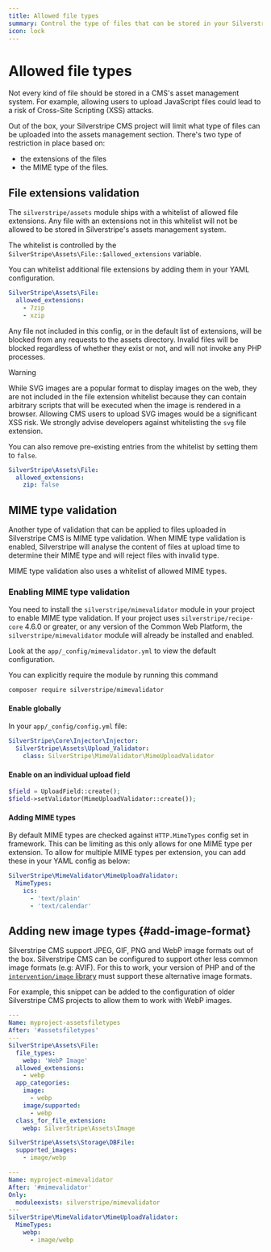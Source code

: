 ```yaml
---
title: Allowed file types
summary: Control the type of files that can be stored in your Silverstripe CMS project
icon: lock
---
```


# Allowed file types

Not every kind of file should be stored in a CMS's asset management system. For example, allowing users to upload JavaScript files could lead to a risk of Cross-Site Scripting (XSS) attacks.

Out of the box, your Silverstripe CMS project will limit what type of files can be uploaded into the assets management section. There's two type of restriction in place based on:

- the extensions of the files
- the MIME type of the files.

## File extensions validation

The `silverstripe/assets` module ships with a whitelist of allowed file extensions. Any file with an extensions not in this whitelist will not be allowed to be stored in Silverstripe's assets management system.

The whitelist is controlled by the `SilverStripe\Assets\File::$allowed_extensions` variable.

You can whitelist additional file extensions by adding them in your YAML configuration.

```yml
SilverStripe\Assets\File:
  allowed_extensions:
    - 7zip
    - xzip
```

Any file not included in this config, or in the default list of extensions, will be blocked from
any requests to the assets directory. Invalid files will be blocked regardless of whether they
exist or not, and will not invoke any PHP processes.

> [!WARNING]
> While SVG images are a popular format to display images on the web, they are not included in the file extension whitelist because they can contain arbitrary scripts that will be executed when the image is rendered in a browser. Allowing CMS users to upload SVG images would be a significant XSS risk. We strongly advise developers against whitelisting the `svg` file extension.

You can also remove pre-existing entries from the whitelist by setting them to `false`.

```yml
SilverStripe\Assets\File:
  allowed_extensions:
    zip: false
```

## MIME type validation

Another type of validation that can be applied to files uploaded in Silverstripe CMS is MIME type validation. When MIME type validation is enabled, Silverstripe will analyse the content of files at upload time to determine their MIME type and will reject files with invalid type.

MIME type validation also uses a whitelist of allowed MIME types.

### Enabling MIME type validation

You need to install the `silverstripe/mimevalidator` module in your project to enable MIME type validation. If your project uses `silverstripe/recipe-core` 4.6.0 or greater, or any version of the Common Web Platform, the `silverstripe/mimevalidator` module will already be installed and enabled.

Look at the `app/_config/mimevalidator.yml` to view the default configuration.

You can explicitly require the module by running this command

```bash
composer require silverstripe/mimevalidator
```

#### Enable globally

In your `app/_config/config.yml` file:

```yml
SilverStripe\Core\Injector\Injector:
  SilverStripe\Assets\Upload_Validator:
    class: SilverStripe\MimeValidator\MimeUploadValidator
```

#### Enable on an individual upload field

```php
$field = UploadField::create();
$field->setValidator(MimeUploadValidator::create());
```

#### Adding MIME types

By default MIME types are checked against `HTTP.MimeTypes` config set in framework. This can be limiting as this only
allows for one MIME type per extension. To allow for multiple MIME types per extension, you can add these in your YAML
config as below:

```yml
SilverStripe\MimeValidator\MimeUploadValidator:
  MimeTypes:
    ics:
      - 'text/plain'
      - 'text/calendar'
```

## Adding new image types {#add-image-format}

Silverstripe CMS support JPEG, GIF, PNG and WebP image formats out of the box. Silverstripe CMS can be configured to support other less common image formats (e.g: AVIF). For this to work, your version of PHP and of the [`intervention/image` library](https://intervention.io/) must support these alternative image formats.

For example, this snippet can be added to the configuration of older Silverstripe CMS projects to allow them to work with WebP images.

```yml
---
Name: myproject-assetsfiletypes
After: '#assetsfiletypes'
---
SilverStripe\Assets\File:
  file_types:
    webp: 'WebP Image'
  allowed_extensions:
    - webp
  app_categories:
    image:
      - webp
    image/supported:
      - webp
  class_for_file_extension:
    webp: SilverStripe\Assets\Image

SilverStripe\Assets\Storage\DBFile:
  supported_images:
    - image/webp

---
Name: myproject-mimevalidator
After: '#mimevalidator'
Only:
  moduleexists: silverstripe/mimevalidator
---
SilverStripe\MimeValidator\MimeUploadValidator:
  MimeTypes:
    webp:
      - image/webp
```
